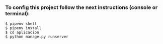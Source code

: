 ### To config this project follow the next instructions (console or terminal):

    $ pipenv shell
    $ pipenv install
    $ cd aplicacion
    $ python manage.py runserver
